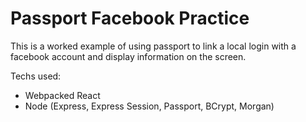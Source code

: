# Passport Facebook Practice

This is a worked example of using passport to link a local login with a facebook account and display information on the screen.

Techs used:
* Webpacked React
* Node (Express, Express Session, Passport, BCrypt, Morgan)
